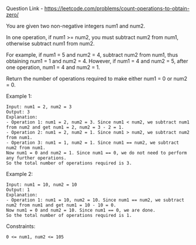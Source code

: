 Question Link - https://leetcode.com/problems/count-operations-to-obtain-zero/

You are given two non-negative integers num1 and num2.

In one operation, if num1 >= num2, you must subtract num2 from num1, otherwise subtract num1 from num2.

For example, if num1 = 5 and num2 = 4, subtract num2 from num1, thus obtaining num1 = 1 and num2 = 4. However, if num1 = 4 and num2 = 5, after one operation, num1 = 4 and num2 = 1.

Return the number of operations required to make either num1 = 0 or num2 = 0.

 

Example 1:

    Input: num1 = 2, num2 = 3
    Output: 3
    Explanation: 
    - Operation 1: num1 = 2, num2 = 3. Since num1 < num2, we subtract num1 from num2 and get num1 = 2, num2 = 3 - 2 = 1.
    - Operation 2: num1 = 2, num2 = 1. Since num1 > num2, we subtract num2 from num1.
    - Operation 3: num1 = 1, num2 = 1. Since num1 == num2, we subtract num2 from num1.
    Now num1 = 0 and num2 = 1. Since num1 == 0, we do not need to perform any further operations.
    So the total number of operations required is 3.

Example 2:

    Input: num1 = 10, num2 = 10
    Output: 1
    Explanation: 
    - Operation 1: num1 = 10, num2 = 10. Since num1 == num2, we subtract num2 from num1 and get num1 = 10 - 10 = 0.
    Now num1 = 0 and num2 = 10. Since num1 == 0, we are done.
    So the total number of operations required is 1.

 

Constraints:

    0 <= num1, num2 <= 105

